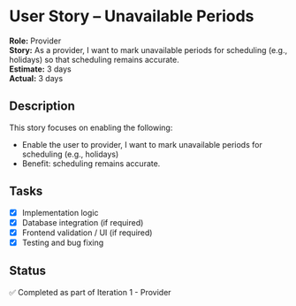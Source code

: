 # User Story – Unavailable Periods

**Role:** Provider  
**Story:** As a provider, I want to mark unavailable periods for scheduling (e.g., holidays) so that scheduling remains accurate.  
**Estimate:** 3 days  
**Actual:** 3 days  

## Description

This story focuses on enabling the following:

- Enable the user to provider, I want to mark unavailable periods for scheduling (e.g., holidays)
- Benefit: scheduling remains accurate.

## Tasks

- [x] Implementation logic
- [x] Database integration (if required)
- [x] Frontend validation / UI (if required)
- [x] Testing and bug fixing

## Status

✅ Completed as part of Iteration 1 - Provider  
